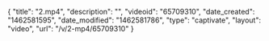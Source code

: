 {
    "title": "2.mp4",
    "description": "",
    "videoid": "65709310",
    "date_created": "1462581595",
    "date_modified": "1462581786",
    "type": "captivate",
    "layout": "video",
    "url": "\/v\/2-mp4\/65709310"
}